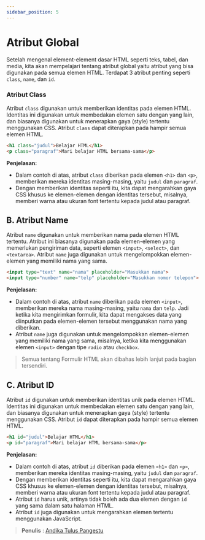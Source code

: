 ```yaml
---
sidebar_position: 5
---
```


# Atribut Global

Setelah mengenal element-element dasar HTML seperti teks, tabel, dan media, kita akan mempelajari tentang atribut global yaitu atribut yang bisa digunakan pada semua elemen HTML.
Terdapat 3 atribut penting seperti `class`, `name`, dan `id`.

### Atribut Class

Atribut `class` digunakan untuk memberikan identitas pada elemen HTML. Identitas ini digunakan untuk membedakan elemen satu dengan yang lain, dan biasanya digunakan untuk menerapkan gaya (style) tertentu menggunakan CSS. Atribut `class` dapat diterapkan pada hampir semua elemen HTML.

```html
<h1 class="judul">Belajar HTML</h1>
<p class="paragraf">Mari belajar HTML bersama-sama</p>
```

**Penjelasan:**
- Dalam contoh di atas, atribut `class` diberikan pada elemen `<h1>` dan `<p>`, memberikan mereka identitas masing-masing, yaitu `judul` dan `paragraf`.
- Dengan memberikan identitas seperti itu, kita dapat mengarahkan gaya CSS khusus ke elemen-elemen dengan identitas tersebut, misalnya, memberi warna atau ukuran font tertentu kepada judul atau paragraf.


## B. Atribut Name

Atribut `name` digunakan untuk memberikan nama pada elemen HTML tertentu. Atribut ini biasanya digunakan pada elemen-elemen yang memerlukan pengiriman data, seperti elemen `<input>`, `<select>`, dan `<textarea>`. Atribut `name` juga digunakan untuk mengelompokkan elemen-elemen yang memiliki nama yang sama.

```html
<input type="text" name="nama" placeholder="Masukkan nama">
<input type="number" name="telp" placeholder="Masukkan nomor telepon">
```

**Penjelasan:**
- Dalam contoh di atas, atribut `name` diberikan pada elemen `<input>`, memberikan mereka nama masing-masing, yaitu `nama` dan `telp`. Jadi ketika kita mengirimkan formulir, kita dapat mengakses data yang diinputkan pada elemen-elemen tersebut menggunakan nama yang diberikan.
- Atribut `name` juga digunakan untuk mengelompokkan elemen-elemen yang memiliki nama yang sama, misalnya, ketika kita menggunakan elemen `<input>` dengan tipe `radio` atau `checkbox`.

> Semua tentang Formulir HTML akan dibahas lebih lanjut pada bagian tersendiri.

## C. Atribut ID

Atribut `id` digunakan untuk memberikan identitas unik pada elemen HTML. Identitas ini digunakan untuk membedakan elemen satu dengan yang lain, dan biasanya digunakan untuk menerapkan gaya (style) tertentu menggunakan CSS. Atribut `id` dapat diterapkan pada hampir semua elemen HTML.

```html
<h1 id="judul">Belajar HTML</h1>
<p id="paragraf">Mari belajar HTML bersama-sama</p>
```

**Penjelasan:**
- Dalam contoh di atas, atribut `id` diberikan pada elemen `<h1>` dan `<p>`, memberikan mereka identitas masing-masing, yaitu `judul` dan `paragraf`.
- Dengan memberikan identitas seperti itu, kita dapat mengarahkan gaya CSS khusus ke elemen-elemen dengan identitas tersebut, misalnya, memberi warna atau ukuran font tertentu kepada judul atau paragraf.
- Atribut `id` harus unik, artinya tidak boleh ada dua elemen dengan `id` yang sama dalam satu halaman HTML.
- Atribut `id` juga digunakan untuk mengarahkan elemen tertentu menggunakan JavaScript.

> **Penulis** : [Andika Tulus Pangestu](https://github.com/andikatuluspangestu)
